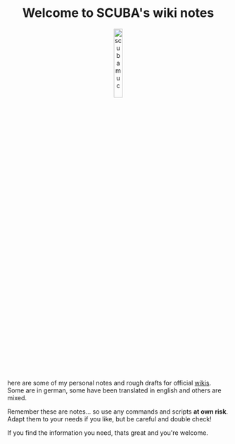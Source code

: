 <h1 align="center">Welcome to SCUBA's wiki notes</h1>

<p align="center" width="100%">
    <img width="20%" src="https://avatars.githubusercontent.com/u/54933878?s=400&u=31132eb8a567528f005143a0d339174848a06df8&v=4" alt="scubamuc">
</p>

here are some of my personal notes and rough drafts for official [wikis](https://github.com/nextcloud-snap/nextcloud-snap/wiki). Some are in german, some have been translated in english and others are mixed.

Remember these are notes... so use any commands and scripts **at own risk**. Adapt them to your needs if you like, but be careful and double check!

If you find the information you need, thats great and you're welcome.
